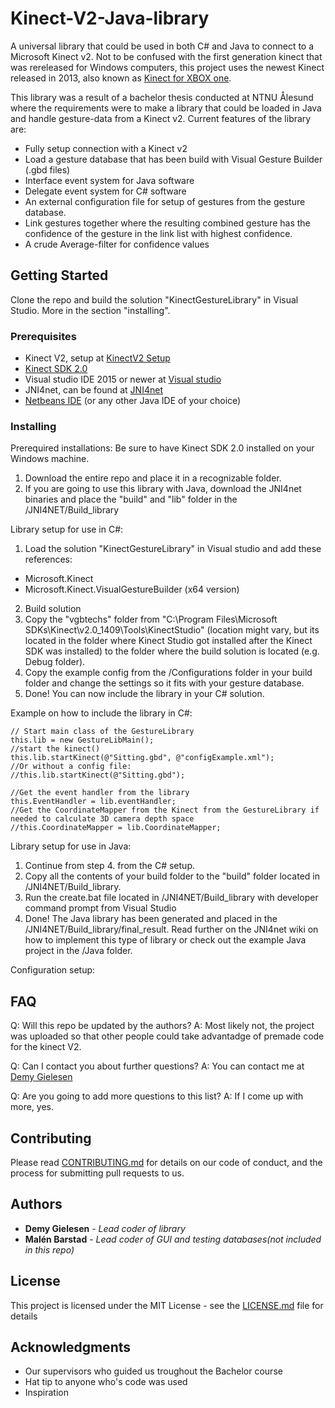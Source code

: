 # Kinect-V2-Java-library
A universal library that could be used in both C# and Java to connect to a Microsoft Kinect v2.
Not to be confused with the first generation kinect that was rereleased for Windows computers, this project uses the newest Kinect released in 2013, also known as [Kinect for XBOX one](http://www.xbox.com/en-US/xbox-one/accessories/kinect). 

This library was a result of a bachelor thesis conducted at NTNU Ålesund where the requirements were to make a library that could be loaded in Java and handle gesture-data from a Kinect v2. Current features of the library are:

- Fully setup connection with a Kinect v2
- Load a gesture database that has been build with Visual Gesture Builder (.gbd files)
- Interface event system for Java software
- Delegate event system for C# software
- An external configuration file for setup of gestures from the gesture database.
- Link gestures together where the resulting combined gesture has the confidence of the gesture in the link list with highest confidence.
- A crude Average-filter for confidence values

## Getting Started

Clone the repo and build the solution "KinectGestureLibrary" in Visual Studio. More in the section "installing".

### Prerequisites

- Kinect V2, setup at [KinectV2 Setup](http://support.xbox.com/en-US/xbox-on-windows/accessories/kinect-for-windows-v2-setup)
- [Kinect SDK 2.0](https://www.microsoft.com/en-us/download/details.aspx?id=44561)
- Visual studio IDE 2015 or newer at [Visual studio](https://www.visualstudio.com/)
- JNI4net, can be found at [JNI4net](https://github.com/jni4net/jni4net)
- [Netbeans IDE](https://netbeans.org/) (or any other Java IDE of your choice) 

### Installing

Prerequired installations:
Be sure to have Kinect SDK 2.0 installed on your Windows machine. 
1. Download the entire repo and place it in a recognizable folder.
2. If you are going to use this library with Java, download the JNI4net binaries and place the "build" and "lib" folder in the /JNI4NET/Build_library

Library setup for use in C#:
1. Load the solution "KinectGestureLibrary" in Visual studio and add these references:
- Microsoft.Kinect
- Microsoft.Kinect.VisualGestureBuilder (x64 version)
2. Build solution
3. Copy the "vgbtechs" folder from "C:\Program Files\Microsoft SDKs\Kinect\v2.0_1409\Tools\KinectStudio" (location might vary, but its located in the folder where Kinect Studio got installed after the Kinect SDK was installed) to the folder where the build solution is located (e.g. Debug folder).
4. Copy the example config from the /Configurations folder in your build folder and change the settings so it fits with your gesture database.
5. Done! You can now include the library in your C# solution.

Example on how to include the library in C#:
```
// Start main class of the GestureLibrary
this.lib = new GestureLibMain();
//start the kinect()
this.lib.startKinect(@"Sitting.gbd", @"configExample.xml");
//Or without a config file:
//this.lib.startKinect(@"Sitting.gbd");

//Get the event handler from the library
this.EventHandler = lib.eventHandler;
//Get the CoordinateMapper from the Kinect from the GestureLibrary if needed to calculate 3D camera depth space
//this.CoordinateMapper = lib.CoordinateMapper;
 ```

Library setup for use in Java:
1. Continue from step 4. from the C# setup.
2. Copy all the contents of your build folder to the "build" folder located in /JNI4NET/Build_library.
3. Run the create.bat file located in /JNI4NET/Build_library with developer command prompt from Visual Studio
4. Done! The Java library has been generated and placed in the /JNI4NET/Build_library/final_result. Read further on the JNI4net wiki on how to implement this type of library or check out the example Java project in the /Java folder.

Configuration setup:


## FAQ 
Q: Will this repo be updated by the authors?
A: Most likely not, the project was uploaded so that other people could take advantadge of premade code for the kinect V2.

Q: Can I contact you about further questions?
A: You can contact me at [Demy Gielesen](mailto:demy.gielesen@outlook.com)

Q: Are you going to add more questions to this list?
A: If I come up with more, yes.

## Contributing

Please read [CONTRIBUTING.md](https://gist.github.com/PurpleBooth/b24679402957c63ec426) for details on our code of conduct, and the process for submitting pull requests to us.

## Authors

* **Demy Gielesen** - *Lead coder of library*
* **Malén Barstad** - *Lead coder of GUI and testing databases(not included in this repo)* 

## License

This project is licensed under the MIT License - see the [LICENSE.md](LICENSE.md) file for details

## Acknowledgments

* Our supervisors who guided us troughout the Bachelor course
* Hat tip to anyone who's code was used
* Inspiration
